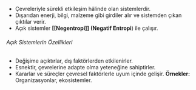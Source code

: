 - Çevreleriyle sürekli etkileşim hâlinde olan sistemlerdir. 
- Dışarıdan enerji, bilgi, malzeme gibi girdiler alır ve sistemden çıkan çıktılar verir.
- Açık sistemler **[[Negentropi]]** **(Negatif Entropi**) ile çalışır.
###### Açık Sistemlerin Özellikleri
- Değişime açıktırlar, dış faktörlerden etkilenirler.
- Esnektir, çevrelerine adapte olma yeteneğine sahiptirler.
- Kararlar ve süreçler çevresel faktörlerle uyum içinde gelişir.
**Örnekler:** Organizasyonlar, ekosistemler.
